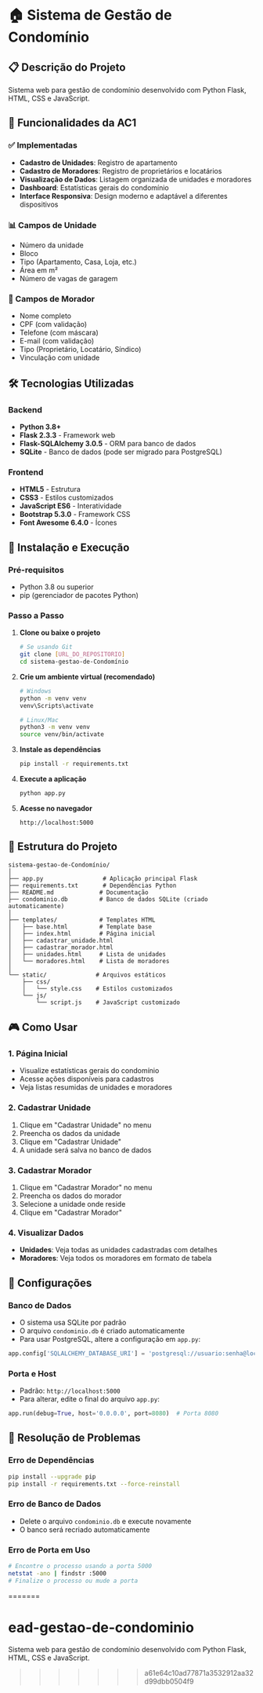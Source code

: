 # 🏠 Sistema de Gestão de Condomínio

## 📋 Descrição do Projeto

Sistema web para gestão de condomínio desenvolvido com Python Flask, HTML, CSS e JavaScript.

## 🎯 Funcionalidades da AC1

### ✅ Implementadas
- **Cadastro de Unidades**: Registro de apartamento
- **Cadastro de Moradores**: Registro de proprietários e locatários 
- **Visualização de Dados**: Listagem organizada de unidades e moradores
- **Dashboard**: Estatísticas gerais do condomínio
- **Interface Responsiva**: Design moderno e adaptável a diferentes dispositivos

### 📊 Campos de Unidade
- Número da unidade
- Bloco
- Tipo (Apartamento, Casa, Loja, etc.)
- Área em m²
- Número de vagas de garagem

### 👥 Campos de Morador
- Nome completo
- CPF (com validação)
- Telefone (com máscara)
- E-mail (com validação)
- Tipo (Proprietário, Locatário, Síndico)
- Vinculação com unidade

## 🛠️ Tecnologias Utilizadas

### Backend
- **Python 3.8+**
- **Flask 2.3.3** - Framework web
- **Flask-SQLAlchemy 3.0.5** - ORM para banco de dados
- **SQLite** - Banco de dados (pode ser migrado para PostgreSQL)

### Frontend
- **HTML5** - Estrutura
- **CSS3** - Estilos customizados
- **JavaScript ES6** - Interatividade
- **Bootstrap 5.3.0** - Framework CSS
- **Font Awesome 6.4.0** - Ícones

## 🚀 Instalação e Execução

### Pré-requisitos
- Python 3.8 ou superior
- pip (gerenciador de pacotes Python)

### Passo a Passo

1. **Clone ou baixe o projeto**
   ```bash
   # Se usando Git
   git clone [URL_DO_REPOSITORIO]
   cd sistema-gestao-de-Condomínio
   ```

2. **Crie um ambiente virtual (recomendado)**
   ```bash
   # Windows
   python -m venv venv
   venv\Scripts\activate

   # Linux/Mac
   python3 -m venv venv
   source venv/bin/activate
   ```

3. **Instale as dependências**
   ```bash
   pip install -r requirements.txt
   ```

4. **Execute a aplicação**
   ```bash
   python app.py
   ```

5. **Acesse no navegador**
   ```
   http://localhost:5000
   ```

## 📁 Estrutura do Projeto

```
sistema-gestao-de-Condomínio/
│
├── app.py                 # Aplicação principal Flask
├── requirements.txt       # Dependências Python
├── README.md             # Documentação
├── condominio.db         # Banco de dados SQLite (criado automaticamente)
│
├── templates/            # Templates HTML
│   ├── base.html         # Template base
│   ├── index.html        # Página inicial
│   ├── cadastrar_unidade.html
│   ├── cadastrar_morador.html
│   ├── unidades.html     # Lista de unidades
│   └── moradores.html    # Lista de moradores
│
└── static/              # Arquivos estáticos
    ├── css/
    │   └── style.css    # Estilos customizados
    └── js/
        └── script.js    # JavaScript customizado
```

## 🎮 Como Usar

### 1. Página Inicial
- Visualize estatísticas gerais do condomínio
- Acesse ações disponíveis para cadastros
- Veja listas resumidas de unidades e moradores

### 2. Cadastrar Unidade
1. Clique em "Cadastrar Unidade" no menu
2. Preencha os dados da unidade
3. Clique em "Cadastrar Unidade"
4. A unidade será salva no banco de dados

### 3. Cadastrar Morador
1. Clique em "Cadastrar Morador" no menu
2. Preencha os dados do morador
3. Selecione a unidade onde reside
4. Clique em "Cadastrar Morador"

### 4. Visualizar Dados
- **Unidades**: Veja todas as unidades cadastradas com detalhes
- **Moradores**: Veja todos os moradores em formato de tabela

## 🔧 Configurações

### Banco de Dados
- O sistema usa SQLite por padrão
- O arquivo `condominio.db` é criado automaticamente
- Para usar PostgreSQL, altere a configuração em `app.py`:

```python
app.config['SQLALCHEMY_DATABASE_URI'] = 'postgresql://usuario:senha@localhost/condominio'
```

### Porta e Host
- Padrão: `http://localhost:5000`
- Para alterar, edite o final do arquivo `app.py`:

```python
app.run(debug=True, host='0.0.0.0', port=8080)  # Porta 8080
```

## 🐛 Resolução de Problemas

### Erro de Dependências
```bash
pip install --upgrade pip
pip install -r requirements.txt --force-reinstall
```

### Erro de Banco de Dados
- Delete o arquivo `condominio.db` e execute novamente
- O banco será recriado automaticamente

### Erro de Porta em Uso
```bash
# Encontre o processo usando a porta 5000
netstat -ano | findstr :5000
# Finalize o processo ou mude a porta
```
=======
# ead-gestao-de-condominio
Sistema web para gestão de condomínio desenvolvido com Python Flask, HTML, CSS e JavaScript.
>>>>>>> a61e64c10ad77871a3532912aa32d99dbb0504f9

